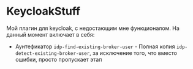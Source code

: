 # KeycloakStuff

Мой плагин для keycloak, с недостающим мне функционалом. На данный момент включает в себя:

* Аунтефикатор `idp-find-existing-broker-user` - Полная копия `idp-detect-existing-broker-user`, за исключение того, что
  вместо ошибки, просто пропускает этап